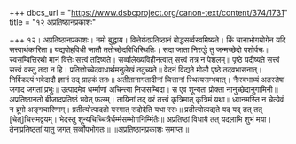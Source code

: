 +++
dbcs_url = "https://www.dsbcproject.org/canon-text/content/374/1731"
title = "१२ अप्रतिष्ठानप्रकाशः"

+++
१२। अप्रतिष्ठानप्रकाशः।
नमो बुद्धाय।
वित्तेर्यदप्रतिष्ठानं बोद्धसर्व्वस्वमिष्यते।
किं चानाभोगयोगेन यदि सत्त्वार्थकारिता॥
यद्यपोहविधी जातौ ततोच्छेदविधिस्थितिः।
सदा जाता निरुद्धे तु जन्मच्छेदो पशोर्वचः॥
स्वसम्बित्तिरथो मानं वित्तेः सत्त्वं तदिष्यते।
सर्व्वालेख्यविहीनत्वात् सत्त्वं तत्र न पेशलम्॥
पृष्ठे यदीष्यते सत्त्वं सत्त्वं वस्तु तदा न हि।
प्रतिज्ञोच्चेदवाधार्थमनुलेखं तदुच्यते॥
वेदनं विद्यते मोलौ पृष्ठे तदवभासनात्।
निर्विकल्पं भवेदादौ ज्ञानं तद् ग्राहकं ततः॥
अतीतानागतादीनां चित्तानां स्थित्यसम्भवात्।
नैःस्वभाव्यं अतस्तेषां जगाद जगतां प्रभुः॥
उत्पादमेव धर्म्माणां अचिन्त्या निजसम्बिदा।
स एव शून्यता प्रोक्ता नानुच्छेदानुगामिनी॥
अप्रतिष्ठानतो बीजादप्रतिष्ठं भवेत् फलम्।
तायिनां तद् वरं तत्त्वं कृत्रिमात् कृत्रिमं यथा॥
ध्यानमस्ति न चेत्येवं न ब्रूमो अङ्गचारिणाम्।
प्रतीत्योत्पादतो यस्मात् सदोदेति यथा रसः॥
प्रतीत्योत्पद्यते यद् यद् तत् तत् [चेत्]चित्तमद्वयम्।
भेदस्तु शून्यचिच्चित्रैर्धर्म्मसम्भोगनिर्म्मितैः॥
अप्रतिष्ठां विधायै तत् यदलाभि शुभं मया।
तेनाप्रतिष्ठतां यातु जगत् सर्व्वोपभोगतः॥
॥अप्रतिष्ठानप्रकाशः समाप्तः॥
